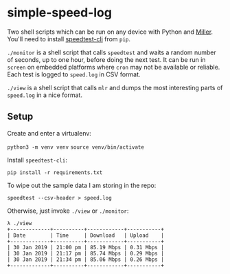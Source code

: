 # simple-speed-log

Two shell scripts which can be run on any device with Python and
[Miller][1]. You'll need to install [speedtest-cli][2] from `pip`.

`./monitor` is a shell script that calls `speedtest` and waits a random
number of seconds, up to one hour, before doing the next test.  It can be
run in `screen` on embedded platforms where `cron` may not be available or
reliable. Each test is logged to `speed.log` in CSV format.

`./view` is a shell script that calls `mlr` and dumps the most interesting
parts of `speed.log` in a nice format.


[1]: https://github.com/johnkerl/miller
[2]: https://github.com/sivel/speedtest-cli

## Setup

Create and enter a virtualenv:

`python3 -m venv venv`
`source venv/bin/activate`

Install `speedtest-cli`:

`pip install -r requirements.txt`

To wipe out the sample data I am storing in the repo:

`speedtest --csv-header > speed.log`

Otherwise, just invoke `./view` or `./monitor`:

```
λ ./view
+-------------+----------+------------+-----------+
| Date        | Time     | Download   | Upload    |
+-------------+----------+------------+-----------+
| 30 Jan 2019 | 21:00 pm | 85.19 Mbps | 0.31 Mbps |
| 30 Jan 2019 | 21:17 pm | 85.74 Mbps | 0.29 Mbps |
| 30 Jan 2019 | 21:34 pm | 85.06 Mbps | 0.26 Mbps |
+-------------+----------+------------+-----------+
```
